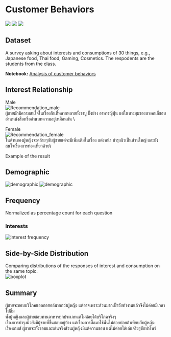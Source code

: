# Customer Behaviors
 [![](https://img.shields.io/badge/-Survey-blue)](#) [![](https://img.shields.io/badge/-Python-blue)](#) [![](https://img.shields.io/badge/-Google--Colab-blue)](#) 
## Dataset  
A survey asking about interests and consumptions of 30 things, e.g., Japanese food, Thai food, Gaming, Cosmetics. The respodents are the students from the class.

**Notebook:** [Analysis of customer behaviors](./HW1_Customer_behavior.ipynb)

## Interest Relationship
Male \
![Recommendation_male](./pictures/Interest_male.png) \
ผู้ชายมักมีความสนใจในเรื่องกินที่หลากหลายทั้งชาบู ปิ้งย่าง อาหารญี่ปุ่น แต่ในบางมุมของบางคนก็ชอบอ่านหนังสือหรืออ่านบทความอยู่เหมือนกัน \

Female \
![Recommendation_female](./pictures/Interest_female.png) \
ในด้านของผู้หญิงจะคล้ายๆกับผู้ชายแต่จะมีเพิ่มเติมในเรื่อง แต่งหน้า บำรุงผิวเป็นส่วนใหญ่ และยังสนใจเรื่องการท่องเที่ยวด้วย\

Example of the result  
## Demographic
![demographic](./pictures/01_description.PNG)
![demographic](./pictures/02_description.PNG)

## Frequency
Normalized as percentage count for each question
### Interests
![interest frequency](./pictures/03_heat_map.png)

## Side-by-Side Distribution
Comparing distributions of the responses of interest and consumption on the same topic.  
![boxplot](./pictures/04_Box_plot.png)

## Summary
ผู้ชายจะชอบบริโภคแอลกอฮอล์มากกว่าผู้หญิง แต่อาจเพราะส่วนมากเป็ฯวัยทำงานแล้วจึงไม่ค่อยมีเวลาไปดื่ม \
ทั้งผู้หญิงและผู้ชายชอบทานอาหารทุกประเภทแต่ไม่ค่อยได้บริโภคจริงๆ \
เรื่องการบำรุงผิวยังมีผู้ชายที่ชื่นชอบอยู่บ้าง แต่เรื่องการซื้อมาใช้นั้นไม่ค่อยบ่อยถ้าเทียบกับผู้หญิง \
เรื่องเกมส์ ผู้ชายจะทั้งชอบและเล่นจริงส่วนผู้หญิงมีแต่ความชอบ แต่ไม่ค่อยได้เล่นจริงๆซักท่าไหร่ 
